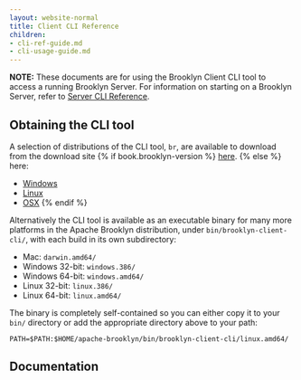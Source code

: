 ```yaml
---
layout: website-normal
title: Client CLI Reference
children:
- cli-ref-guide.md
- cli-usage-guide.md
---
```



**NOTE:** These documents are for using the Brooklyn Client CLI tool to access a running Brooklyn Server.  For
information on starting on a Brooklyn Server, refer to [Server CLI Reference](../server-cli-reference.html).

## Obtaining the CLI tool

A selection of distributions of the CLI tool, `br`, are available to download from the download site {% if book.brooklyn-version %}
[here](https://repository.apache.org/service/local/artifact/maven/redirect?r=snapshots&g=org.apache.brooklyn&a=brooklyn-client-cli&v={{book.brooklyn-version}}&c=bin&e=zip).
{% else %} here:

* [Windows](https://www.apache.org/dyn/closer.lua/brooklyn/apache-brooklyn-{{book.brooklyn-version}}-client-cli-windows.zip)
* [Linux](https://www.apache.org/dyn/closer.lua/brooklyn/apache-brooklyn-{{book.brooklyn-version}}-client-cli-linux.tar.gz)
* [OSX](https://www.apache.org/dyn/closer.lua/brooklyn/apache-brooklyn-{{book.brooklyn-version}}-client-cli-macosx.tar.gz)
{% endif %}

Alternatively the CLI tool is available as an executable binary for many more platforms in the Apache Brooklyn
 distribution, under `bin/brooklyn-client-cli/`, with each build in its own subdirectory:

* Mac: `darwin.amd64/`
* Windows 32-bit: `windows.386/`
* Windows 64-bit: `windows.amd64/`
* Linux 32-bit: `linux.386/`
* Linux 64-bit: `linux.amd64/`

The binary is completely self-contained so you can either copy it to your `bin/` directory
or add the appropriate directory above to your path:

    PATH=$PATH:$HOME/apache-brooklyn/bin/brooklyn-client-cli/linux.amd64/


## Documentation


